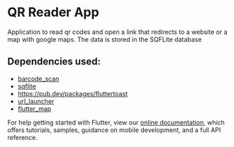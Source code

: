 # QR Reader App

Application to read qr codes and open a link that redirects to a website or a map with google maps. The data is stored in the SQFLite database

## Dependencies used:

- [barcode_scan](https://pub.dev/packages/barcode_scan)
- [sqflite](https://pub.dev/packages/sqflite)
- https://pub.dev/packages/fluttertoast
- [url_launcher](https://pub.dev/packages/url_launcher)
- [flutter_map](https://pub.dev/packages/flutter_map)

For help getting started with Flutter, view our
[online documentation](https://flutter.dev/docs), which offers tutorials,
samples, guidance on mobile development, and a full API reference.
